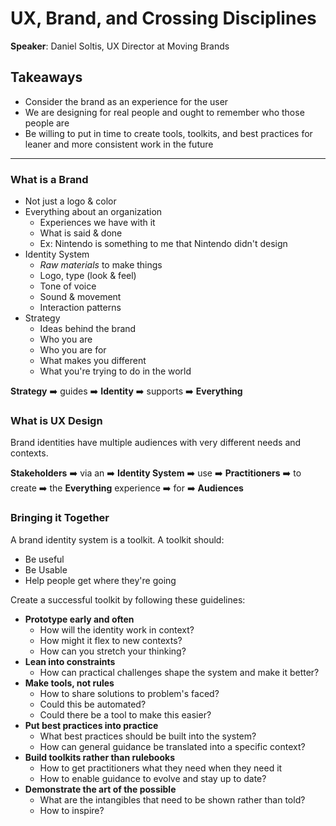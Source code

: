 # UX, Brand, and Crossing Disciplines

__Speaker__: Daniel Soltis, UX Director at Moving Brands

## Takeaways

- Consider the brand as an experience for the user
- We are designing for real people and ought to remember who those people are
- Be willing to put in time to create tools, toolkits, and best practices for leaner and more consistent work in the future

---

### What is a Brand

- Not just a logo & color
- Everything about an organization
  - Experiences we have with it
  - What is said & done
  - Ex: Nintendo is something to me that Nintendo didn't design
- Identity System
  - _Raw materials_ to make things
  - Logo, type (look & feel)
  - Tone of voice
  - Sound & movement
  - Interaction patterns
- Strategy
  - Ideas behind the brand
  - Who you are
  - Who you are for
  - What makes you different
  - What you're trying to do in the world

__Strategy__ :arrow_right: guides :arrow_right: __Identity__ :arrow_right: supports :arrow_right: __Everything__

### What is UX Design

Brand identities have multiple audiences with very different needs and contexts.

__Stakeholders__ :arrow_right: via an :arrow_right: __Identity System__ :arrow_right: use :arrow_right: __Practitioners__ :arrow_right: to create :arrow_right: the __Everything__ experience :arrow_right: for :arrow_right: __Audiences__

### Bringing it Together

A brand identity system is a toolkit. A toolkit should:

- Be useful
- Be Usable
- Help people get where they're going

Create a successful toolkit by following these guidelines:

- __Prototype early and often__
  - How will the identity work in context?
  - How might it flex to new contexts?
  - How can you stretch your thinking?
- __Lean into constraints__
  - How can practical challenges shape the system and make it better?
- __Make tools, not rules__
  - How to share solutions to problem's faced?
  - Could this be automated?
  - Could there be a tool to make this easier?
- __Put best practices into practice__
  - What best practices should be built into the system?
  - How can general guidance be translated into a specific context?
- __Build toolkits rather than rulebooks__
  - How to get practitioners what they need when they need it
  - How to enable guidance to evolve and stay up to date?
- __Demonstrate the art of the possible__
  - What are the intangibles that need to be shown rather than told?
  - How to inspire?